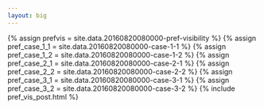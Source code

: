 ```yaml
---
layout: big
---
```

{% assign prefvis = site.data.20160820080000-pref-visibility %}
{% assign pref_case_1_1 = site.data.20160820080000-case-1-1 %}
{% assign pref_case_1_2 = site.data.20160820080000-case-1-2 %}
{% assign pref_case_2_1 = site.data.20160820080000-case-2-1 %}
{% assign pref_case_2_2 = site.data.20160820080000-case-2-2 %}
{% assign pref_case_3_1 = site.data.20160820080000-case-3-1 %}
{% assign pref_case_3_2 = site.data.20160820080000-case-3-2 %}
{% include pref_vis_post.html %}
